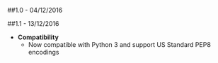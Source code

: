 ##1.0 - 04/12/2016

##1.1 - 13/12/2016
* **Compatibility**
  * Now compatible with Python 3 and support US Standard PEP8 encodings
